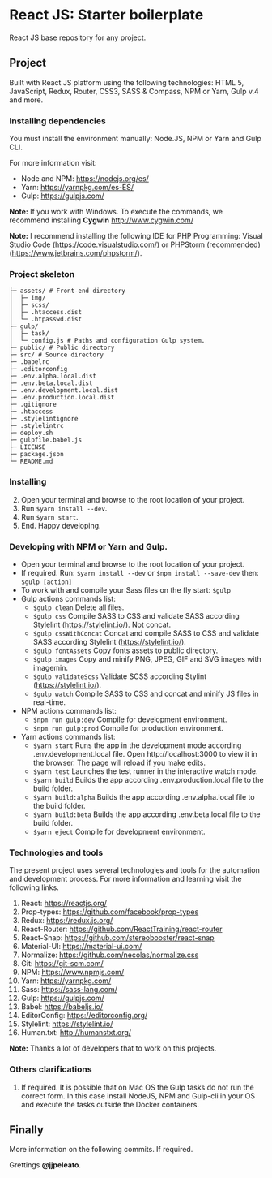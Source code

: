 # React JS: Starter boilerplate

React JS base repository for any project.

## Project

Built with React JS platform using the following technologies: HTML 5, JavaScript, Redux, Router, CSS3, SASS & Compass, NPM or Yarn, Gulp v.4 and more.

### Installing dependencies

You must install the environment manually: Node.JS, NPM or Yarn and Gulp CLI.

For more information visit:

- Node and NPM: https://nodejs.org/es/
- Yarn: https://yarnpkg.com/es-ES/
- Gulp: https://gulpjs.com/

**Note:** If you work with Windows. To execute the commands, we recommend installing **Cygwin** http://www.cygwin.com/

**Note:** I recommend installing the following IDE for PHP Programming: Visual Studio Code (https://code.visualstudio.com/) or PHPStorm (recommended) (https://www.jetbrains.com/phpstorm/).

### Project skeleton

```
├─ assets/ # Front-end directory
│  ├─ img/
│  ├─ scss/
│  ├─ .htaccess.dist
│  └─ .htpasswd.dist
├─ gulp/
│  ├─ task/
│  └─ config.js # Paths and configuration Gulp system.
├─ public/ # Public directory
├─ src/ # Source directory
├─ .babelrc
├─ .editorconfig
├─ .env.alpha.local.dist
├─ .env.beta.local.dist
├─ .env.development.local.dist
├─ .env.production.local.dist
├─ .gitignore
├─ .htaccess
├─ .stylelintignore
├─ .stylelintrc
├─ deploy.sh
├─ gulpfile.babel.js
├─ LICENSE
├─ package.json
└─ README.md
```

### Installing

2. Open your terminal and browse to the root location of your project.
3. Run `$yarn install --dev`.
3. Run `$yarn start`.
4. End. Happy developing.

### Developing with NPM or Yarn and Gulp.

- Open your terminal and browse to the root location of your project.
- If required. Run: `$yarn install --dev` or `$npm install --save-dev` then: `$gulp [action]`
- To work with and compile your Sass files on the fly start: `$gulp`
- Gulp actions commands list:
    - `$gulp clean` Delete all files.
    - `$gulp css` Compile SASS to CSS and validate SASS according Stylelint (https://stylelint.io/). Not concat.
    - `$gulp cssWithConcat` Concat and compile SASS to CSS and validate SASS according Stylelint (https://stylelint.io/).
    - `$gulp fontAssets` Copy fonts assets to public directory.
    - `$gulp images` Copy and minify PNG, JPEG, GIF and SVG images with imagemin.
    - `$gulp validateScss` Validate SCSS according Stylint (https://stylelint.io/).
    - `$gulp watch` Compile SASS to CSS and concat and minify JS files in real-time.
- NPM actions commands list:
    - `$npm run gulp:dev` Compile for development environment.
    - `$npm run gulp:prod` Compile for production environment.
- Yarn actions commands list:
    - `$yarn start` Runs the app in the development mode according .env.development.local file. Open http://localhost:3000 to view it in the browser. The page will reload if you make edits.
    - `$yarn test` Launches the test runner in the interactive watch mode.
    - `$yarn build` Builds the app according .env.production.local file to the build folder.
    - `$yarn build:alpha` Builds the app according .env.alpha.local file to the build folder.
    - `$yarn build:beta` Builds the app according .env.beta.local file to the build folder.
    - `$yarn eject` Compile for development environment.

### Technologies and tools

The present project uses several technologies and tools for the automation and development process. For more information and learning visit the following links.

1. React: https://reactjs.org/
2. Prop-types: https://github.com/facebook/prop-types
3. Redux: https://redux.js.org/
4. React-Router: https://github.com/ReactTraining/react-router
5. React-Snap: https://github.com/stereobooster/react-snap
6. Material-UI: https://material-ui.com/
7. Normalize: https://github.com/necolas/normalize.css
8. Git: https://git-scm.com/
9. NPM: https://www.npmjs.com/
10. Yarn: https://yarnpkg.com/
11. Sass: https://sass-lang.com/
12. Gulp: https://gulpjs.com/
13. Babel: https://babeljs.io/
14. EditorConfig: https://editorconfig.org/
15. Stylelint: https://stylelint.io/
16. Human.txt: http://humanstxt.org/

**Note:** Thanks a lot of developers that to work on this projects.

### Others clarifications

1. If required. It is possible that on Mac OS the Gulp tasks do not run the correct form. In this case install NodeJS, NPM and Gulp-cli in your OS and execute the tasks outside the Docker containers.

## Finally

More information on the following commits. If required.

Grettings **@jjpeleato**.
